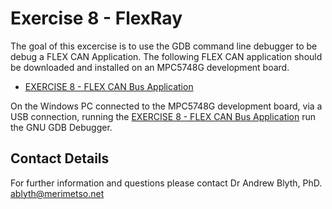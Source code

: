 # Exercise 8 - FlexRay

The goal of this excercise is to use the GDB command line debugger to be debug a FLEX CAN Application. The following FLEX CAN application should be downloaded and installed on an MPC5748G development board.

* [EXERCISE 8 - FLEX CAN Bus Application]()

On the Windows PC connected to the  MPC5748G development board, via a USB connection, running the [EXERCISE 8 - FLEX CAN Bus Application]() run the GNU GDB Debugger. 

## Contact Details

For further information and questions please contact Dr Andrew Blyth, PhD. <ablyth@merimetso.net>
